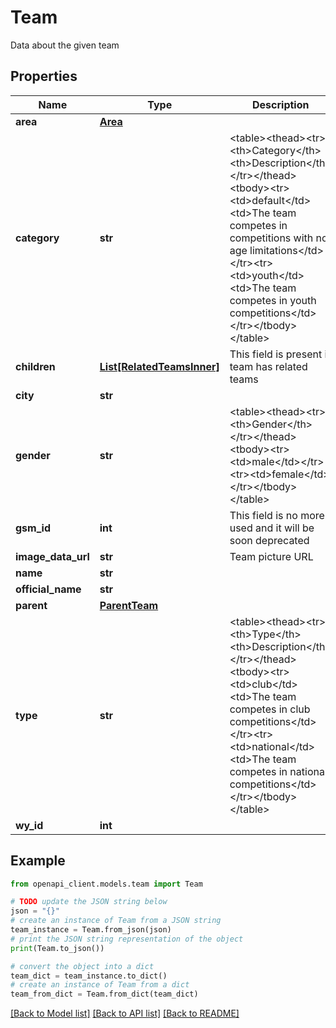 # Team

Data about the given team

## Properties

Name | Type | Description | Notes
------------ | ------------- | ------------- | -------------
**area** | [**Area**](Area.md) |  | [optional] 
**category** | **str** | &lt;table&gt;&lt;thead&gt;&lt;tr&gt;&lt;th&gt;Category&lt;/th&gt;&lt;th&gt;Description&lt;/th&gt;&lt;/tr&gt;&lt;/thead&gt;&lt;tbody&gt;&lt;tr&gt;&lt;td&gt;default&lt;/td&gt;&lt;td&gt;The team competes in competitions with no age limitations&lt;/td&gt;&lt;/tr&gt;&lt;tr&gt;&lt;td&gt;youth&lt;/td&gt;&lt;td&gt;The team competes in youth competitions&lt;/td&gt;&lt;/tr&gt;&lt;/tbody&gt;&lt;/table&gt; | [optional] 
**children** | [**List[RelatedTeamsInner]**](RelatedTeamsInner.md) | This field is present if team has related teams | [optional] 
**city** | **str** |  | [optional] 
**gender** | **str** | &lt;table&gt;&lt;thead&gt;&lt;tr&gt;&lt;th&gt;Gender&lt;/th&gt;&lt;/tr&gt;&lt;/thead&gt;&lt;tbody&gt;&lt;tr&gt;&lt;td&gt;male&lt;/td&gt;&lt;/tr&gt;&lt;tr&gt;&lt;td&gt;female&lt;/td&gt;&lt;/tr&gt;&lt;/tbody&gt;&lt;/table&gt; | [optional] 
**gsm_id** | **int** | This field is no more used and it will be soon deprecated | [optional] 
**image_data_url** | **str** | Team picture URL | [optional] 
**name** | **str** |  | [optional] 
**official_name** | **str** |  | [optional] 
**parent** | [**ParentTeam**](ParentTeam.md) |  | [optional] 
**type** | **str** | &lt;table&gt;&lt;thead&gt;&lt;tr&gt;&lt;th&gt;Type&lt;/th&gt;&lt;th&gt;Description&lt;/th&gt;&lt;/tr&gt;&lt;/thead&gt;&lt;tbody&gt;&lt;tr&gt;&lt;td&gt;club&lt;/td&gt;&lt;td&gt;The team competes in club competitions&lt;/td&gt;&lt;/tr&gt;&lt;tr&gt;&lt;td&gt;national&lt;/td&gt;&lt;td&gt;The team competes in national competitions&lt;/td&gt;&lt;/tr&gt;&lt;/tbody&gt;&lt;/table&gt; | [optional] 
**wy_id** | **int** |  | [optional] 

## Example

```python
from openapi_client.models.team import Team

# TODO update the JSON string below
json = "{}"
# create an instance of Team from a JSON string
team_instance = Team.from_json(json)
# print the JSON string representation of the object
print(Team.to_json())

# convert the object into a dict
team_dict = team_instance.to_dict()
# create an instance of Team from a dict
team_from_dict = Team.from_dict(team_dict)
```
[[Back to Model list]](../README.md#documentation-for-models) [[Back to API list]](../README.md#documentation-for-api-endpoints) [[Back to README]](../README.md)


